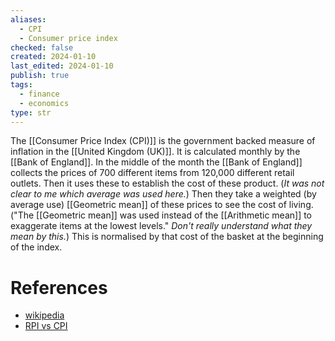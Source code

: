 ```yaml
---
aliases:
  - CPI
  - Consumer price index
checked: false
created: 2024-01-10
last_edited: 2024-01-10
publish: true
tags:
  - finance
  - economics
type: str
---
```

The [[Consumer Price Index (CPI)]] is the government backed measure of inflation in the [[United Kingdom (UK)]]. It is calculated monthly by the [[Bank of England]]. In the middle of the month the [[Bank of England]] collects the prices of 700 different items from 120,000 different retail outlets. Then it uses these to establish the cost of these product. (*It was not clear to me which average was used here.*) Then they take a weighted (by average use) [[Geometric mean]] of these prices to see the cost of living. ("The [[Geometric mean]] was used instead of the [[Arithmetic mean]] to exaggerate items at the lowest levels." *Don't really understand what they mean by this.*) This is normalised by that cost of the basket at the beginning of the index.

# References
- [wikipedia](https://en.wikipedia.org/wiki/Consumer_Price_Index_(United_Kingdom))
- [RPI vs CPI](https://www.thetimes.co.uk/money-mentor/article/rpi-versus-cpi/)